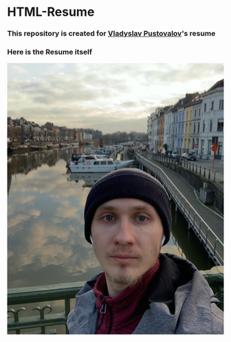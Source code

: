 # HTML-Resume
### This repository is created for [Vladyslav Pustovalov](https://vladyslav-pustovalov.github.io/HTML-Resume/)'s resume
### Here is the Resume itself

<picture>
  <source media="(prefers-color-scheme: dark)" srcset="https://github.com/vladyslav-pustovalov/HTML-Resume/blob/main/img/1.jpg">
  <source media="(prefers-color-scheme: light)" srcset="https://github.com/vladyslav-pustovalov/HTML-Resume/blob/main/img/1.jpg">
  <img alt="Shows an illustrated sun in light mode and a moon with stars in dark mode." src="https://github.com/vladyslav-pustovalov/HTML-Resume/blob/main/img/1.jpg">
</picture>

